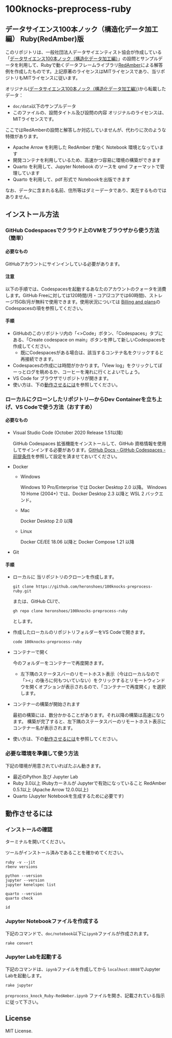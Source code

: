 # 100knocks-preprocess-ruby
## データサイエンス100本ノック（構造化データ加工編） Ruby(RedAmber)版

このリポジトリは、一般社団法人データサイエンティスト協会が作成している「[データサイエンス100本ノック（構造化データ加工編）](https://github.com/The-Japan-DataScientist-Society/100knocks-preprocess)」の設問とサンプルデータを利用して、Rubyで動くデータフレームライブラリ[RedAmber](https://github.com/red-data-tools/red_amber)による解答例を作成したものです。上記原著のライセンスはMITライセンスであり、当リポジトリもMITライセンスに従います。

オリジナル([データサイエンス100本ノック（構造化データ加工編）](https://github.com/The-Japan-DataScientist-Society/100knocks-preprocess))から転載したデータ：
- `doc/data`以下のサンプルデータ
- このファイルの、設問タイトル及び設問の内容
オリジナルのライセンスは、MITライセンスです。

ここではRedAmberの設問と解答しか対応していませんが、代わりに次のような特徴があります。

* Apache Arrow を利用した RedAmber が動く Notebook 環境となっています
* 開発コンテナを利用しているため、高速かつ容易に環境の構築ができます
* Quarto を利用して、Jupyter Notebook のソースを qmd フォーマットで管理しています
* Quarto を利用して、pdf 形式で Notebookを出版できます

なお、データに含まれる名前、住所等はダミーデータであり、実在するものではありません。

## インストール方法

### GitHub Codespacesでクラウド上のVMをブラウザから使う方法（簡単）

#### 必要なもの
GitHubアカウントにサインインしている必要があります。

#### 注意
以下の手順では、Codespacesを起動するあなたのアカウントのクォータを消費します。GitHub Freeに対しては120時間/月・コア(2コアでは60時間)、ストレージ15GB/月が無料で使用できます。使用状況については [Billing and plans](https://github.com/settings/billing)のCodespacesの項を参照してください。

#### 手順
- GitHubのこのリポジトリ内の「<>Code」ボタン、「Codespaces」タブにある、「Create codespace on main」ボタンを押して新しいCodespacesを作成してください。
  * 既にCodespacesがある場合は、該当するコンテナ名をクリックすると再接続できます。
- Codespacesの作成には時間がかかります。「View log」をクリックしてぼーっとログを眺めるか、コーヒーを淹れに行くとよいでしょう。
- VS Code for ブラウザでリポジトリが開きます。
- 使い方は、下の[動作させるには](#動作させるには)を参照してください。

### ローカルにクローンしたリポジトリ―からDev Containerを立ち上げ、VS Codeで使う方法（おすすめ）

#### 必要なもの
- Visual Studio Code (October 2020 Release 1.51以降)

  GitHub Codespaces 拡張機能をインストールして、GitHub 資格情報を使用してサインインする必要があります。[GitHub Docs - GitHub Codespaces - 前提条件](https://docs.github.com/ja/codespaces/developing-in-codespaces/using-github-codespaces-in-visual-studio-code#prerequisites)を参照して設定を済ませておいてください。

- Docker
  - Windows

    Windows 10 Pro/Enterprise では Docker Desktop 2.0 以降。
    Windows 10 Home (2004+) では、Docker Desktop 2.3 以降と WSL 2 バックエンド。

  - Mac

    Docker Desktop 2.0 以降

  - Linux

    Docker CE/EE 18.06 以降と Docker Compose 1.21 以降

- Git

#### 手順

- ローカルに 当リポジトリのクローンを作成します。

  ```
  git clone https://github.com/heronshoes/100knocks-preprocess-ruby.git
  ```
  または、GitHub CLIで、
  ```
  gh repo clone heronshoes/100knocks-preprocess-ruby
  ```
  とします。

- 作成したローカルのリポジトリフォルダーをVS Codeで開きます。
  ```
  code 100knocks-preprocess-ruby
  ```

- コンテナーで開く

  今のフォルダーをコンテナーで再度開きます。

  - 左下隅のステータスバーのリモートホスト表示（今はローカルなので「><」の後ろに何もついていない）をクリックするとリモートウィンドウを開くオプションが表示されるので、「コンテナーで再度開く」を選択します。

- コンテナーの構築が開始されます

  最初の構築には、数分かかることがあります。それ以降の構築は高速になります。
  構築が完了すると、左下隅のステータスバーのリモートホスト表示にコンテナー名が表示されます。

- 使い方は、下の[動作させるには](#動作させるには)を参照してください。

### 必要な環境を準備して使う方法

下記の環境が用意されていればたぶん動きます。

* 最近のPython 及び Jupyter Lab
* Ruby 3.0以上
  IRubyカーネルが Jupyterで有効になっていること
  RedAmber 0.5.1以上 (Apache Arrow 12.0.0以上)
* Quarto (Jupyter Notebookを生成するために必要です)


## 動作させるには

### インストールの確認

  ターミナルを開いてください。

  ツールがインストール済みであることを確かめてください。

  ```shell
  ruby -v --jit
  rbenv versions

  python --version
  jupyter --version
  jupyter kenelspec list

  quarto --version
  quarto check

  id
  ```

### Jupyter Notebookファイルを作成する

  下記のコマンドで、`doc/notebook`以下に`ipynb`ファイルが作成されます。

  ```shell
  rake convert
  ```

### Jupyter Labを起動する

  下記のコマンドは、`ipynb`ファイルを作成してから `localhost:8888`でJupyter Labを起動します。

  ```shell
  rake jupyter
  ```

  `preprocess_knock_Ruby-RedAmber.ipynb` ファイルを開き、記載されている指示に従って下さい。

## License
MIT License.
